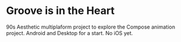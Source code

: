 # Groove is in the Heart
90s Aesthetic multiplaform project to explore the Compose animation project.
Android and Desktop for a start. No iOS yet.


